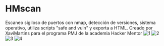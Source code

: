 # HMscan
Escaneo sigiloso de puertos con nmap, detección de versiones, sistema operativo, utiliza scripts "safe and vuln" y exporta a HTML.
Creado por XaviMartins para el programa PMJ de la academia Hacker Mentor 
![1](https://github.com/XaviMartins/HMscan/assets/147786833/5df1e722-3a83-48fa-a5a2-0bf74d864f4b)
![2](https://github.com/XaviMartins/HMscan/assets/147786833/0face538-7f40-434c-a4ac-8505862b0564)
![3](https://github.com/XaviMartins/HMscan/assets/147786833/1b453a57-906c-409b-959f-5610d444e9dd)
![4](https://github.com/XaviMartins/HMscan/assets/147786833/97157cab-7490-4311-b7c7-418e12b1c425)
